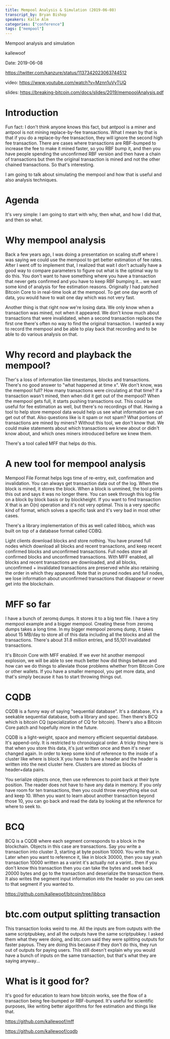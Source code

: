 ```yaml
---
title: Mempool Analysis & Simulation (2019-06-08)
transcript_by: Bryan Bishop
speakers: Kalle Alm
categories: ["conference"]
tags: ["mempool"]
---
```


Mempool analysis and simulation

kallewoof

Date: 2019-06-08

<https://twitter.com/kanzure/status/1137342023063744512>

video: <https://www.youtube.com/watch?v=Mznn1uVyTUQ>

slides: <https://breaking-bitcoin.com/docs/slides/2019/mempoolAnalysis.pdf>

# Introduction

Fun fact: I don't think anyone knows this fact, but antpool is a miner and antpool is not mining replace-by-fee transactions. What I mean by that is that if you do a replace-by-fee transaction, they will ignore the second high fee transaction. There are cases where transactions are RBF-bumped to increase the fee to make it mined faster, so you RBF bump it, and then you have people spending the unconfirmed RBF version and then have a chain of transactions but then the original transaction is mined and not the other chained transactions. So that's interesting.

I am going to talk about simulating the mempool and how that is useful and also analysis techniques.

# Agenda

It's very simple: I am going to start with why, then what, and how I did that, and then so what.

# Why mempool analysis

Back a few years ago, I was doing a presentation on scaling stuff where I was saying we could use the mempool to get better estimation of fee rates. After I went off to implement that, I realized that wait I don't actually have a good way to compare parameters to figure out what is the optimal way to do this. You don't want to have something where you have a transaction that never gets confirmed and you have to keep RBF bumping it... we want some kind of analysis for fee estimation reasons. Originally I had patched Bitcoin Core to in real-time look at the mempool. To get one day worth of data, you would have to wait one day which was not very fast.

Another thing is that right now we're losing data. We only know when a transaction was mined, not when it appeared. We don't know much about transactions that were invalidated, when a second transaction replaces the first one there's often no way to find the original transaction. I wanted a way to record the mempool and be able to play back that recording and to be able to do various analysis on that.

# Why record and playback the mempool?

Ther's a loss of information like timestamps, blocks and transactions. There's no good answer to "what happened at time x". We don't know, was the mempool full? How many transactions were circulating at that time? If a transaction wasn't mined, then when did it get out of the mempool? When the mempool gets full, it starts pushing transactions out. This could be useful for fee estimation as well, but there's no recordings of that. Having a tool to help store mempool data would help us see what information we can get out of that. Also questions like is it spam or not spam? What portions of transactions are mined by miners? Without this tool, we don't know that. We could make statements about which transactions we knew about or didn't know about, and which ones miners introduced before we knew them.

There's a tool called MFF that helps do this.

# A new tool for mempool analysis

Mempool File Format helps logs time of re-entry, exit, confirmation and invalidation. You can always get transaction data out of the log. When the block is mined, it stores the block. When a block is unmined, the tool points this out and says it was no longer there. You can seek through this log file on a block by block basis or by blockheight. If you want to find transaction X that is an O(n) operation and it's not very optimal. This is a very specific kind of format, which solves a specific task and it's very bad in most other cases.

There's a library implementation of this as well called libbcq, which was built on top of a database format called CDBQ.

Light clients download blocks and store nothing. You have pruned full nodes which download all blocks and recent transactions, and keep recent confirmed blocks and unconfirmed transactions. Full nodes store all confirmed blocks and unconfirmed transactions. With MFF enabled, all blocks and recent transactions are downloaded, and all blocks, unconfirmed + invalidated transactions are preserved while also retaining the order in which they appeared. Note that in pruned nodes and full nodes, we lose information about unconfirmed transactions that disappear or never get into the blockchain.

# MFF so far

I have a bunch of zeromq dumps. It stores it to a big text file. I have a tiny mempool example and a bigger mempool. Creating these from zeromq dumps takes a long time. In my bigger mempool zeromq dump, it takes about 15 MB/day to store all of this data including all the blocks and all the transactions. There's about 31.8 million entries, and 55,101 invalidated transactions.

It's Bitcoin Core with MFF enabled. If we ever hit another mempool explosion, we will be able to see much better how did things behave and how can we do things to alleviate those problems whether from Bitcoin Core or other wallets. If you have a smaller mempool, you get more data, and that's simply because it has to start throwing things out.

# CQDB

CQDB is a funny way of saying "sequential database". It's a database, it's a seekable sequential database, both a library and spec. Then there's BCQ which is bitcoin CQ (specialization of CQ for bitcoin). There's also a Bitcoin Core patch and hopefully more in the future.

CQDB is a light-weight, space and memory efficient sequential database. It's append-only. It is restricted to chronological order. A tricky thing here is that when you store this data, it's just written once and then it's never changed again. In order to keep some kind of reference to the inside of a cluster like where is block X you have to have a header and the header is written into the next cluster here. Clusters are stored as blocks of header+data pairs.

You serialize objects once, then use references to point back at their byte position. The reader does not have to have any data in memory. If you only have room for ten transactions, then you could throw everything else out and keep 10. When you want to learn about another transaction beyond those 10, you can go back and read the data by looking at the reference for where to seek to.

# BCQ

BCQ is a CQDB where each segment corresponds to a block in the blockchain. Objects in this case are transactions. Say you write a transaction into cluster 3, starting at byte position 10000. You write that in. Later when you want to reference it, like in block 30000, then you say yeah transaction 10000 written as a varint it's actually not a varint.. then if you don't know this transaction then you can take the bytes and seek back 20000 bytes and go to the transaction and deserialize the transaction there. It also writes the segment input information into the header so you can seek to that segment if you wanted to.

<https://github.com/kallewoof/bitcoin/tree/libbcq>

# btc.com output splitting transaction

This transaction looks weird to me. All the inputs are from outputs with the same scriptpubkey, and all the outputs have the same scriptpubkey. I asked them what they were doing, and btc.com said they were splitting outputs for faster payous. They are doing this because if they don't do this, they run out of outputs for paying users. This still doesn't explain why you would have a bunch of inputs on the same transaction, but that's what they are saying anyway...

# What is it good for?

It's good for education to learn how bitcoin works, see the flow of a transaction being fee-bumped or RBF-bumped. It's useful for scientific purposes, like writing better algorithms for fee estimation and things like that.

<https://github.com/kallewoof/mff>

<https://github.com/kallewoof/cqdb>
